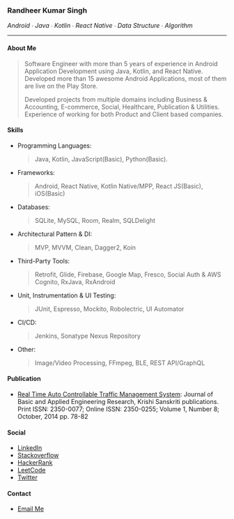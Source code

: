 

### Randheer Kumar Singh 
_Android ∙ Java ∙ Kotlin ∙ React Native ∙ Data Structure ∙ Algorithm_
* * *

#### About Me
> Software Engineer with more than 5 years of experience in Android Application Development using Java, Kotlin, and React Native. Developed more than 15 awesome Android Applications, most of them are live on the Play Store.
>
> Developed projects from multiple domains including Business & Accounting, E-commerce, Social, Healthcare, Publication & Utilities. Experience of working for both Product and Client based companies.

#### Skills
- Programming Languages:
  > Java, Kotlin, JavaScript(Basic), Python(Basic).

- Frameworks:
  > Android, React Native, Kotlin Native/MPP, React JS(Basic), iOS(Basic)

- Databases:
  > SQLite, MySQL, Room, Realm, SQLDelight

- Architectural Pattern & DI:
  > MVP, MVVM, Clean, Dagger2, Koin

- Third-Party Tools:
  > Retrofit, Glide, Firebase, Google Map, Fresco, Social Auth &
AWS Cognito, RxJava, RxAndroid

- Unit, Instrumentation & UI Testing:
  > JUnit, Espresso, Mockito, Robolectric, UI Automator

- CI/CD:
  > Jenkins, Sonatype Nexus Repository

- Other:
  > Image/Video Processing, FFmpeg, BLE, REST
API/GraphQL
  
#### Publication
  - [Real Time Auto Controllable Traffic Management System](https://www.krishisanskriti.org/vol_image/03Jul201510073021.pdf):
  Journal of Basic and Applied Engineering Research, Krishi Sanskriti publications.
    Print ISSN: 2350-0077; Online ISSN: 2350-0255; Volume 1, Number 8; October, 2014  pp. 78-82 
  
#### Social
  - [LinkedIn](https://www.linkedin.com/in/randheer094/)
  - [Stackoverflow](https://stackoverflow.com/users/3524134/d4h)
  - [HackerRank](https://www.hackerrank.com/randheer094)
  - [LeetCode](https://leetcode.com/randheer094)
  - [Twitter](https://twitter.com/randheer094)
  
#### Contact
  - [Email Me](mailto:randheer094@gmail.com)



